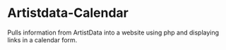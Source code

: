 Artistdata-Calendar
===================

Pulls information from ArtistData into a website using php and displaying links in a calendar form.